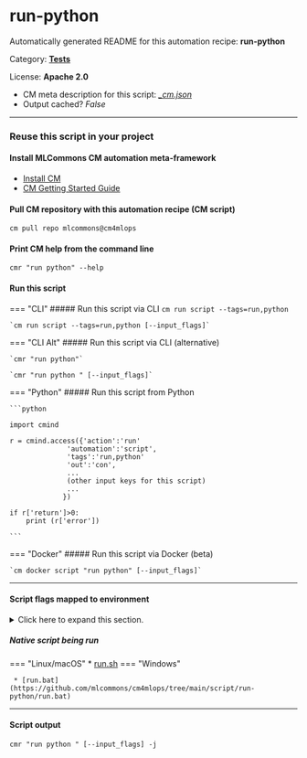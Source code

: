 # run-python
Automatically generated README for this automation recipe: **run-python**

Category: **[Tests](..)**

License: **Apache 2.0**


* CM meta description for this script: *[_cm.json](https://github.com/mlcommons/cm4mlops/tree/main/script/run-python/_cm.json)*
* Output cached? *False*

---
### Reuse this script in your project

#### Install MLCommons CM automation meta-framework

* [Install CM](https://docs.mlcommons.org/ck/install)
* [CM Getting Started Guide](https://docs.mlcommons.org/ck/getting-started/)

#### Pull CM repository with this automation recipe (CM script)

```cm pull repo mlcommons@cm4mlops```

#### Print CM help from the command line

````cmr "run python" --help````

#### Run this script

=== "CLI"
    ##### Run this script via CLI
    `cm run script --tags=run,python`

    `cm run script --tags=run,python [--input_flags]`

=== "CLI Alt"
    ##### Run this script via CLI (alternative)

    `cmr "run python"`

    `cmr "run python " [--input_flags]`


=== "Python"
    ##### Run this script from Python


    ```python

    import cmind

    r = cmind.access({'action':'run'
                  'automation':'script',
                  'tags':'run,python'
                  'out':'con',
                  ...
                  (other input keys for this script)
                  ...
                 })

    if r['return']>0:
        print (r['error'])

    ```


=== "Docker"
    ##### Run this script via Docker (beta)

    `cm docker script "run python" [--input_flags]`

___


#### Script flags mapped to environment
<details>
<summary>Click here to expand this section.</summary>

* `--command=value`  &rarr;  `CM_RUN_PYTHON_CMD=value`

**Above CLI flags can be used in the Python CM API as follows:**

```python
r=cm.access({... , "command":...}
```

</details>


##### Native script being run
=== "Linux/macOS"
     * [run.sh](https://github.com/mlcommons/cm4mlops/tree/main/script/run-python/run.sh)
=== "Windows"

     * [run.bat](https://github.com/mlcommons/cm4mlops/tree/main/script/run-python/run.bat)
___
#### Script output
`cmr "run python " [--input_flags] -j`